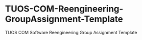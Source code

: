# TUOS-COM-Reengineering-GroupAssignment-Template
TUOS COM Software Reengineering Group Assignment Template
